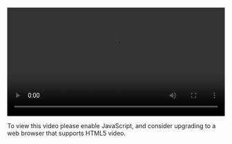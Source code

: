 <video controls="" style="width: 100%; display: block;"><source src="http://o86bpj665.bkt.clouddn.com/hand-in-hand-react/5-mongoose.mp4" type="video/mp4"><p>To view this video please enable JavaScript, and consider upgrading to a web browser that supports HTML5 video.</p></video>
